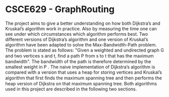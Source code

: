# CSCE629 - GraphRouting

The project aims to give a better understanding on how both Dijkstra’s and Kruskal’s algorithm work
in practice. Also by measuring the time one can see under which circumstances which algorithm
performs best. Two different versions of Dijkstra’s algorithm and one version of Kruskal’s algorithm
have been adapted to solve the Max-Bandwidth-Path problem. The problem is stated as follows:
"Given a weighted and undirected graph G and two vertices s and t, ﬁnd a path P from s to t that
has the maximum bandwidth". The bandwidth of the path is therefore determined by the smallest
weight in P . The naive implementation of Dijkstra’s algorithm is compared with a version that uses a
heap for storing vertices and Kruskal’s algorithm that ﬁrst ﬁnds the maximum spanning tree and then
performs the heap version of Dijkstra on that maximum spanning tree. Both algorithms used in this
project are described in the following two sections.